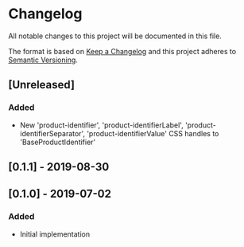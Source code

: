 # Changelog

All notable changes to this project will be documented in this file.

The format is based on [Keep a Changelog](http://keepachangelog.com/en/1.0.0/)
and this project adheres to [Semantic Versioning](http://semver.org/spec/v2.0.0.html).

## [Unreleased]
### Added
- New   'product-identifier', 'product-identifierLabel', 'product-identifierSeparator', 'product-identifierValue' CSS handles to 'BaseProductIdentifier'

## [0.1.1] - 2019-08-30

## [0.1.0] - 2019-07-02

### Added

- Initial implementation
